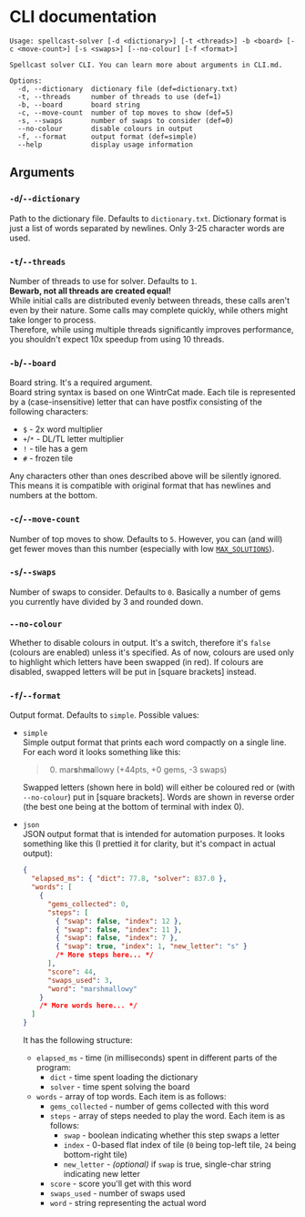 # CLI documentation

```
Usage: spellcast-solver [-d <dictionary>] [-t <threads>] -b <board> [-c <move-count>] [-s <swaps>] [--no-colour] [-f <format>]

Spellcast solver CLI. You can learn more about arguments in CLI.md.

Options:
  -d, --dictionary  dictionary file (def=dictionary.txt)
  -t, --threads     number of threads to use (def=1)
  -b, --board       board string
  -c, --move-count  number of top moves to show (def=5)
  -s, --swaps       number of swaps to consider (def=0)
  --no-colour       disable colours in output
  -f, --format      output format (def=simple)
  --help            display usage information
```

## Arguments

### `-d`/`--dictionary`

Path to the dictionary file. Defaults to `dictionary.txt`. Dictionary format is just a list of words separated by newlines. Only 3-25 character words are used.

### `-t`/`--threads`

Number of threads to use for solver. Defaults to `1`.  
**Bewarb, not all threads are created equal!**  
While initial calls are distributed evenly between threads, these calls aren't even by their nature.
Some calls may complete quickly, while others might take longer to process.  
Therefore, while using multiple threads significantly improves performance, you shouldn't expect 10x speedup from using 10 threads.

### `-b`/`--board`

Board string. It's a required argument.  
Board string syntax is based on one WintrCat made.
Each tile is represented by a (case-insensitive) letter that can have postfix consisting of the following characters:

- `$` - 2x word multiplier
- `+`/`*` - DL/TL letter multiplier
- `!` - tile has a gem
- `#` - frozen tile

Any characters other than ones described above will be silently ignored.
This means it is compatible with original format that has newlines and numbers at the bottom.

### `-c`/`--move-count`

Number of top moves to show. Defaults to `5`.
However, you can (and will) get fewer moves than this number (especially with low [`MAX_SOLUTIONS`](src/utils.rs#L5)).

### `-s`/`--swaps`

Number of swaps to consider. Defaults to `0`.
Basically a number of gems you currently have divided by 3 and rounded down.

### `--no-colour`

Whether to disable colours in output. It's a switch, therefore it's `false` (colours are enabled) unless it's specified.
As of now, colours are used only to highlight which letters have been swapped (in red). If colours are disabled, swapped letters will be put in \[square brackets\] instead.

### `-f`/`--format`

Output format. Defaults to `simple`.
Possible values:

- `simple`  
   Simple output format that prints each word compactly on a single line.
  For each word it looks something like this:

  > 0.  mar**s**h**ma**llowy (+44pts, +0 gems, -3 swaps)

  Swapped letters (shown here in bold) will either be coloured red or (with `--no-colour`) put in \[square brackets\].
  Words are shown in reverse order (the best one being at the bottom of terminal with index 0).

- `json`  
   JSON output format that is intended for automation purposes.
  It looks something like this (I prettied it for clarity, but it's compact in actual output):

  ```json
  {
    "elapsed_ms": { "dict": 77.8, "solver": 837.0 },
    "words": [
      {
        "gems_collected": 0,
        "steps": [
          { "swap": false, "index": 12 },
          { "swap": false, "index": 11 },
          { "swap": false, "index": 7 },
          { "swap": true, "index": 1, "new_letter": "s" }
          /* More steps here... */
        ],
        "score": 44,
        "swaps_used": 3,
        "word": "marshmallowy"
      }
      /* More words here... */
    ]
  }
  ```

  It has the following structure:

  - `elapsed_ms` - time (in milliseconds) spent in different parts of the program:
    - `dict` - time spent loading the dictionary
    - `solver` - time spent solving the board
  - `words` - array of top words. Each item is as follows:
    - `gems_collected` - number of gems collected with this word
    - `steps` - array of steps needed to play the word. Each item is as follows:
      - `swap` - boolean indicating whether this step swaps a letter
      - `index` - 0-based flat index of tile (`0` being top-left tile, `24` being bottom-right tile)
      - `new_letter` - _(optional)_ if `swap` is true, single-char string indicating new letter
    - `score` - score you'll get with this word
    - `swaps_used` - number of swaps used
    - `word` - string representing the actual word
